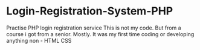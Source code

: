 # Login-Registration-System-PHP
Practise PHP login registration service
This is not my code. But from a course i got from a senior. Mostly. It was my first time coding or developing anything non - HTML CSS
